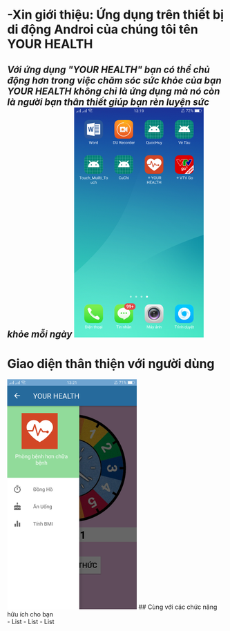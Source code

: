 # __-Xin giới thiệu: Ứng dụng trên thiết bị di động Androi của chúng tôi tên YOUR HEALTH__
  *Với ứng dụng "YOUR HEALTH" bạn có thể chủ động hơn trong việc chăm sóc sức khỏe của bạn YOUR HEALTH không chỉ là ứng dụng mà nó còn là người bạn thân thiết giúp bạn rèn luyện sức khỏe mỗi ngày*
<img src="imgGioiThieu/GT1.png" alt="drawing" width="300px"/>
---
# Giao diện thân thiện với người dùng
<img src="imgGioiThieu/GT2.png" alt="drawing" width="300px"/>
## Cùng với các chức năng hữu ích cho bạn </br>
- List
- List
- List
